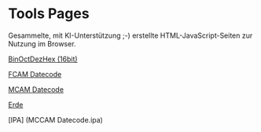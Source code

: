 # Tools Pages
Gesammelte, mit KI-Unterstützung ;-) erstellte HTML-JavaScript-Seiten zur Nutzung im Browser.

[BinOctDezHex (16bit)](Bin_Claude.html)

[FCAM Datecode](FCAM_Claude.html)

[MCAM Datecode](MCAM_Claude.html)


[Erde](https://github.com/woge-s/Tools/blob/main/Pizza-Erde_DALL-E.png)

[IPA] (MCCAM Datecode.ipa)
